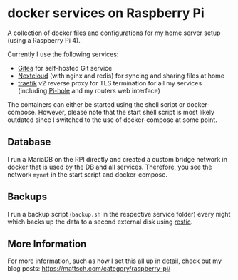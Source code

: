 # docker services on Raspberry Pi

A collection of docker files and configurations for my home server setup (using a Raspberry Pi 4).

Currently I use the following services:

  * [Gitea](https://gitea.io) for self-hosted Git service
  * [Nextcloud](https://nextcloud.com) (with nginx and redis) for syncing and sharing files at home
  * [traefik](https://containo.us/traefik/) v2 reverse proxy for TLS termination for all my services (including [Pi-hole](https://pi-hole.net/) and my routers web interface)

The containers can either be started using the shell script or docker-compose. However, please note that the start shell script is most likely outdated since I switched to the use of docker-compose at some point.

## Database

I run a MariaDB on the RPI directly and created a custom bridge network in docker that is used by the DB and all services. Therefore, you see the network `mynet` in the start script and docker-compose.

## Backups

I run a backup script (`backup.sh` in the respective service folder) every night which backs up the data to a second external disk using [restic](https://restic.net/).

## More Information 

For more information, such as how I set this all up in detail, check out my blog posts: https://mattsch.com/category/raspberry-pi/
